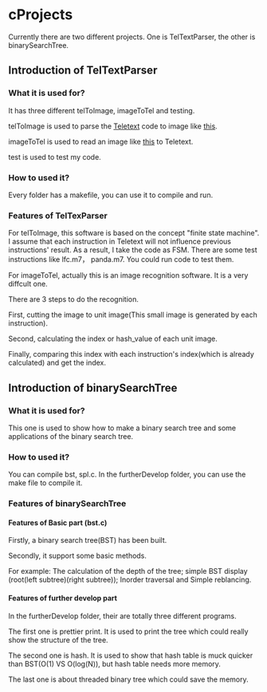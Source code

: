 # cProjects

Currently there are two different projects. One is TelTextParser, the other is binarySearchTree.

## Introduction of TelTextParser

### What it is used for?

It has three different telToImage, imageToTel and testing.

telToImage is used to parse the [Teletext](http://www.bbcbasic.co.uk/tccgen/manual/tcgen2.html) code to image like [this](http://teletext.mb21.co.uk/gallery/ceefax/main1.shtml).

imageToTel is used to read an image like [this](http://teletext.mb21.co.uk/gallery/ceefax/main1.shtml) to Teletext.

test is used to test my code.

### How to used it?

Every folder has a makefile, you can use it to compile and run.

### Features of TelTexParser

For telToImage, this software is based on the concept "finite state machine". I assume that each instruction in Teletext will
not influence previous instructions' result. As a result, I take the code as FSM.  There are some test instructions like lfc.m7，
panda.m7. You could run code to test them.

For imageToTel, actually this is an image recognition software. It is a very diffcult one.

There are 3 steps to do the recognition.

First, cutting the image to unit image(This small image is generated by each instruction).

Second, calculating the index or hash_value of each unit image.

Finally, comparing this index with each instruction's index(which is already calculated) and get the index. 


## Introduction of binarySearchTree

### What it is used for?
This one is used to show how to make a binary search tree and some applications of the binary search tree.

### How to used it?
You can compile bst, spl.c. In the furtherDevelop folder, you can use the make file to compile it.

### Features of binarySearchTree

#### Features of Basic part (bst.c)

Firstly, a binary search tree(BST) has been built.

Secondly, it support some basic methods.

For example: The calculation of the depth of the tree; simple BST display (root(left subtree)(right subtree)); Inorder traversal and Simple reblancing.

#### Features of further develop part 

In the furtherDevelop folder, their are totally three different programs.

The first one is prettier print. It is used to print the tree which could really show the structure of the tree.

The second one is hash. It is used to show that hash table is muck quicker than BST(O(1) VS O(log(N)), but hash table needs more memory.

The last one is about threaded binary tree which could save the memory.




